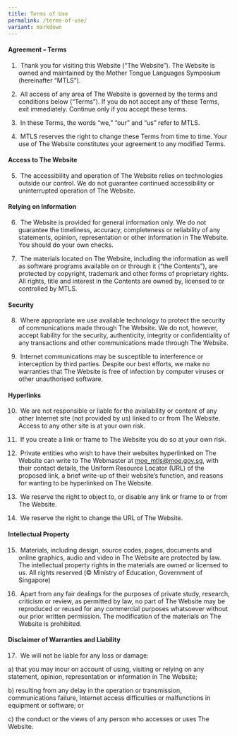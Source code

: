 ```yaml
---
title: Terms of Use
permalink: /terms-of-use/
variant: markdown
---
```

#### Agreement – Terms

  

1.  Thank you for visiting this Website (“The Website”). The Website is owned and maintained by the Mother Tongue Languages Symposium (hereinafter “MTLS”).

2.  All access of any area of The Website is governed by the terms and conditions below (“Terms”). If you do not accept any of these Terms, exit immediately. Continue only if you accept these terms.

3.  In these Terms, the words “we,” “our” and “us” refer to MTLS.

4.  MTLS reserves the right to change these Terms from time to time. Your use of The Website constitutes your agreement to any modified Terms.

#### Access to The Website

5.  The accessibility and operation of The Website relies on technologies outside our control. We do not guarantee continued accessibility or uninterrupted operation of The Website.

#### Relying on Information  

6.  The Website is provided for general information only. We do not guarantee the timeliness, accuracy, completeness or reliability of any statements, opinion, representation or other information in The Website. You should do your own checks.

7.  The materials located on The Website, including the information as well as software programs available on or through it (“the Contents”), are protected by copyright, trademark and other forms of proprietary rights. All rights, title and interest in the Contents are owned by, licensed to or controlled by MTLS.

#### Security

8.  Where appropriate we use available technology to protect the security of communications made through The Website. We do not, however, accept liability for the security, authenticity, integrity or confidentiality of any transactions and other communications made through The Website.

9.  Internet communications may be susceptible to interference or interception by third parties. Despite our best efforts, we make no warranties that The Website is free of infection by computer viruses or other unauthorised software.

#### Hyperlinks

10.  We are not responsible or liable for the availability or content of any other Internet site (not provided by us) linked to or from The Website. Access to any other site is at your own risk.

11.  If you create a link or frame to The Website you do so at your own risk.

12.  Private entities who wish to have their websites hyperlinked on The Website can write to The Webmaster at moe_mtls@moe.gov.sg, with their contact details, the Uniform Resource Locator (URL) of the proposed link, a brief write-up of their website’s function, and reasons for wanting to be hyperlinked on The Website.

13.  We reserve the right to object to, or disable any link or frame to or from The Website.

14.  We reserve the right to change the URL of The Website.

#### Intellectual Property  

15.  Materials, including design, source codes, pages, documents and online graphics, audio and video in The Website are protected by law. The intellectual property rights in the materials are owned or licensed to us. All rights reserved (© Ministry of Education, Government of Singapore)

16.  Apart from any fair dealings for the purposes of private study, research, criticism or review, as permitted by law, no part of The Website may be reproduced or reused for any commercial purposes whatsoever without our prior written permission. The modification of the materials on The Website is prohibited.

#### Disclaimer of Warranties and Liability

17.  We will not be liable for any loss or damage:

a) that you may incur on account of using, visiting or relying on any statement, opinion, representation or information in The Website;  

b) resulting from any delay in the operation or transmission, communications failure, Internet access difficulties or malfunctions in equipment or software; or  

c) the conduct or the views of any person who accesses or uses The Website.